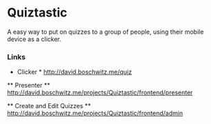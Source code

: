 # Quiztastic
A easy way to put on quizzes to a group of people, using their mobile device as a clicker.

### Links
* Clicker *
http://david.boschwitz.me/quiz

** Presenter **
http://david.boschwitz.me/projects/Quiztastic/frontend/presenter

** Create and Edit Quizzes **
http://david.boschwitz.me/projects/Quiztastic/frontend/admin


